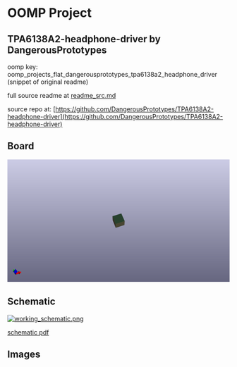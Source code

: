 # OOMP Project  
## TPA6138A2-headphone-driver  by DangerousPrototypes  
  
oomp key: oomp_projects_flat_dangerousprototypes_tpa6138a2_headphone_driver  
(snippet of original readme)  
  
  
  full source readme at [readme_src.md](readme_src.md)  
  
source repo at: [https://github.com/DangerousPrototypes/TPA6138A2-headphone-driver](https://github.com/DangerousPrototypes/TPA6138A2-headphone-driver)  
## Board  
  
[![working_3d.png](working_3d_600.png)](working_3d.png)  
## Schematic  
  
[![working_schematic.png](working_schematic_600.png)](working_schematic.png)  
  
[schematic pdf](working_schematic.pdf)  
## Images  
